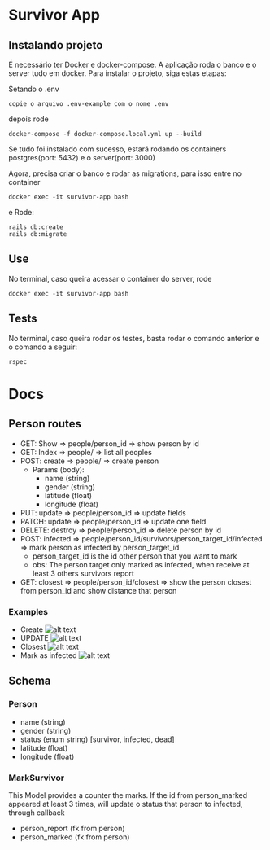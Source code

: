 # Survivor App

## Instalando projeto

É necessário ter Docker e docker-compose. A aplicação roda o banco e o server tudo em docker. Para instalar o projeto, siga estas etapas:

Setando o .env
```
copie o arquivo .env-example com o nome .env
```
depois rode
```
docker-compose -f docker-compose.local.yml up --build
```

Se tudo foi instalado com sucesso, estará rodando os containers postgres(port: 5432) e o server(port: 3000)

Agora, precisa criar o banco e rodar as migrations, para isso entre no container
```
docker exec -it survivor-app bash
```
e Rode:
```
rails db:create
rails db:migrate
```
## Use

No terminal, caso queira acessar o container do server, rode
```
docker exec -it survivor-app bash
```

## Tests

No terminal, caso queira rodar os testes, basta rodar o comando anterior e o comando a seguir:
```
rspec
```

# Docs

## Person routes

- GET: Show => people/person_id => show person by id
- GET: Index => people/ => list all peoples
- POST: create => people/ => create person
    - Params (body):
      - name (string)
      - gender (string)
      - latitude (float)
      - longitude (float)
- PUT: update => people/person_id => update fields
- PATCH: update => people/person_id => update  one field
- DELETE: destroy => people/person_id => delete person by id
- POST: infected => people/person_id/survivors/person_target_id/infected => mark person as infected by person_target_id
  - person_target_id is the id other person that you want to mark
  - obs: The person target only marked as infected, when receive at least 3 others survivors report
- GET: closest => people/person_id/closest => show the person closest from person_id and show distance that person


### Examples
- Create
![alt text](https://github.com/evandrotvc/survivor/blob/main/app/assets/images/create.png)
- UPDATE
![alt text](https://github.com/evandrotvc/survivor/blob/main/app/assets/images/put.png)
- Closest
![alt text](https://github.com/evandrotvc/survivor/blob/main/app/assets/images/closest.png)
- Mark as infected
![alt text](https://github.com/evandrotvc/survivor/blob/main/app/assets/images/infected.png)

## Schema

### Person
- name (string)
- gender (string)
- status (enum string) [survivor, infected, dead]
- latitude (float)
- longitude (float)

### MarkSurvivor
This Model provides a counter the marks. If the id from person_marked appeared at least 3 times, will update o status that person to infected, through callback
- person_report (fk from person)
- person_marked (fk from person)

